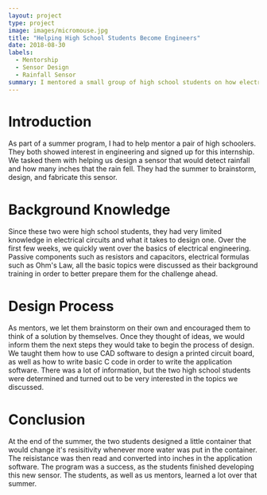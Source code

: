 ```yaml
---
layout: project
type: project
image: images/micromouse.jpg
title: "Helping High School Students Become Engineers"
date: 2018-08-30
labels:
  - Mentorship
  - Sensor Design
  - Rainfall Sensor
summary: I mentored a small group of high school students on how electrical engineers design and fabricate a product. I had them design their very own product and try to fabricate it. The product was a sensor that can detect how many inches of rain fell thoughout a certain time period.
---
```

# Introduction

As part of a summer program, I had to help mentor a pair of high schoolers. They both showed interest in engineering and signed up for this internship. We tasked them with helping us design a sensor that would detect rainfall and how many inches that the rain fell. They had the summer to brainstorm, design, and fabricate this sensor.

# Background Knowledge

Since these two were high school students, they had very limited knowledge in electrical circuits and what it takes to design one. Over the first few weeks, we quickly went over the basics of electrical engineering. Passive components such as resistors and capacitors, electrical formulas such as Ohm's Law, all the basic topics were discussed as their background training in order to better prepare them for the challenge ahead.

# Design Process

As mentors, we let them brainstorm on their own and encouraged them to think of a solution by themselves. Once they thought of ideas, we would inform them the next steps they would take to begin the process of design. We taught them how to use CAD software to design a printed circuit board, as well as how to write basic C code in order to write the application software. There was a lot of information, but the two high school students were determined and turned out to be very interested in the topics we discussed.

# Conclusion

At the end of the summer, the two students designed a little container that would change it's resisitivity whenever more water was put in the container. The reisistance was then read and converted into inches in the application software. The program was a success, as the students finished developing this new sensor. The students, as well as us mentors, learned a lot over that summer. 